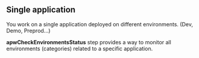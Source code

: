 ## Single application

You work on a single application deployed on different environments. (Dev, Demo, Preprod...)


**apwCheckEnvironmentsStatus** step provides a way to monitor all environments (categories) related to a specific application.